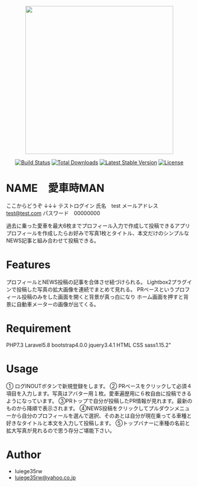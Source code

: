 <p align="center"><img src="https://res.cloudinary.com/dtfbvvkyp/image/upload/v1566331377/laravel-logolockup-cmyk-red.svg" width="400"></p>

<p align="center">
<a href="https://travis-ci.org/laravel/framework"><img src="https://travis-ci.org/laravel/framework.svg" alt="Build Status"></a>
<a href="https://packagist.org/packages/laravel/framework"><img src="https://poser.pugx.org/laravel/framework/d/total.svg" alt="Total Downloads"></a>
<a href="https://packagist.org/packages/laravel/framework"><img src="https://poser.pugx.org/laravel/framework/v/stable.svg" alt="Latest Stable Version"></a>
<a href="https://packagist.org/packages/laravel/framework"><img src="https://poser.pugx.org/laravel/framework/license.svg" alt="License"></a>
</p>

# NAME　愛車時MAN

ここからどうぞ
↓↓↓
テストログイン
氏名　test
メールアドレス　test@test.com
パスワード　00000000

過去に乗った愛車を最大6枚までプロフィール入力で作成して投稿できるアプリ
プロフィールを作成したらお好みで写真1枚とタイトル、本文だけのシンプルなNEWS記事と組み合わせて投稿できる。

# Features

プロフィールとNEWS投稿の記事を合体させ紐づけられる。
Lightbox2プラグインで投稿した写真の拡大画像を連続でまとめて見れる。
PRベースというプロフィール投稿のみをした画面を開くと背景が真っ白になり
ホーム画面を押すと背景に自動車メーターの画像が出てくる。

# Requirement

PHP7.3
Laravel5.8
bootstrap4.0.0
jquery3.4.1
HTML
CSS
sass1.15.2"


# Usage

① ログINOUTボタンで新規登録をします。
② PRベースをクリックして必須４項目を入力します。写真はアバター用１枚。愛車遍歴用に６枚自由に投稿できるようになっています。
③PRトップで自分が投稿したPR情報が見れます。最新のものから降順で表示されます。
④NEWS投稿をクリックしてプルダウンメニューから自分のプロフィールを選んで選択、そのあとは自分が現在乗ってる車種と好きなタイトルと本文を入力して投稿します。
⑤トップバナーに車種の名前と拡大写真が見れるので思う存分ご堪能下さい。

# Author

* luiege35rw
*  luiege35rw@yahoo.co.jp